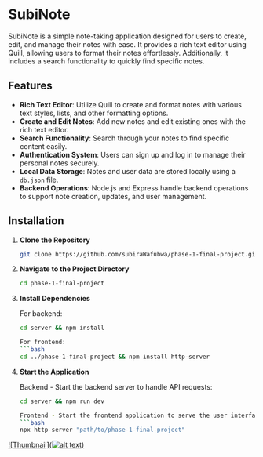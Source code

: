 # SubiNote

SubiNote is a simple note-taking application designed for users to create, edit, and manage their notes with ease. It provides a rich text editor using Quill, allowing users to format their notes effortlessly. Additionally, it includes a search functionality to quickly find specific notes.

## Features

- **Rich Text Editor**: Utilize Quill to create and format notes with various text styles, lists, and other formatting options.
- **Create and Edit Notes**: Add new notes and edit existing ones with the rich text editor.
- **Search Functionality**: Search through your notes to find specific content easily.
- **Authentication System**: Users can sign up and log in to manage their personal notes securely.
- **Local Data Storage**: Notes and user data are stored locally using a `db.json` file.
- **Backend Operations**: Node.js and Express handle backend operations to support note creation, updates, and user management.

## Installation

1. **Clone the Repository**

   ```bash
   git clone https://github.com/subiraWafubwa/phase-1-final-project.git

2. **Navigate to the Project Directory**

   ```bash
   cd phase-1-final-project

3. **Install Dependencies**

    For backend:

    ```bash
    cd server && npm install

    For frontend:
    ```bash
    cd ../phase-1-final-project && npm install http-server

4. **Start the Application**

    Backend - Start the backend server to handle API requests:

    ```bash
    cd server && npm run dev

    Frontend - Start the frontend application to serve the user interface.
    ```bash
    npx http-server "path/to/phase-1-final-project"

[![Thumbnail](![alt text](image.png))](https://www.loom.com/share/a71bb9a4cc33466d99fcfd7f7c2f3935?sid=ee577d7c-5947-4bd2-af91-cb44d2a61301)
